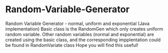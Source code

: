 # Random-Variable-Generator
Random Variable Generator - normal, uniform and exponential (Java implementation)
Basic class is the RandomGen which only creates uniform random variable. 
Other random variables (normal and exponential) are created using the basic class, and the corresponding impplentation could be found in RandomVariate class
Hope you will find this useful!
